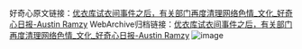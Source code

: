 好奇心原文链接：[优衣库试衣间事件之后，有关部门再度清理网络色情_文化_好奇心日报-Austin Ramzy](https://www.qdaily.com/articles/12307.html)
WebArchive归档链接：[优衣库试衣间事件之后，有关部门再度清理网络色情_文化_好奇心日报-Austin Ramzy](http://web.archive.org/web/20190623172240/https://www.qdaily.com/articles/12307.html)
![image](http://ww3.sinaimg.cn/large/007d5XDply1g3wiilju0cj30u03tpb29)